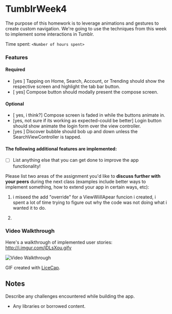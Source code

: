 # TumblrWeek4

The purpose of this homework is to leverage animations and gestures to create custom navigation. We're going to use the techniques from this week to implement some interactions in Tumblr.

Time spent: `<Number of hours spent>`

### Features

#### Required

- [yes ] Tapping on Home, Search, Account, or Trending should show the respective screen and highlight the tab bar button.
- [ yes] Compose button should modally present the compose screen.

#### Optional

- [ yes, i think?] Compose screen is faded in while the buttons animate in.
- [yes, not sure if its working as expected-could be better] Login button should show animate the login form over the view controller.
- [yes ] Discover bubble should bob up and down unless the SearchViewController is tapped.

#### The following **additional** features are implemented:

- [ ] List anything else that you can get done to improve the app functionality!

Please list two areas of the assignment you'd like to **discuss further with your peers** during the next class (examples include better ways to implement something, how to extend your app in certain ways, etc):

1. i miseed the add "override" for a ViewWiillApear funcion i created, i spent a lot of time trying to figure out why the code was not doing what i wanted it to do. 
   
2. 

### Video Walkthrough 

Here's a walkthrough of implemented user stories:
http://i.imgur.com/jDLsXou.gifv


<img src='http://i.imgur.com/link/to/your/gif/file.gif' title='Video Walkthrough' width='' alt='Video Walkthrough' />

GIF created with [LiceCap](http://www.cockos.com/licecap/).

## Notes

Describe any challenges encountered while building the app.

* Any libraries or borrowed content.

